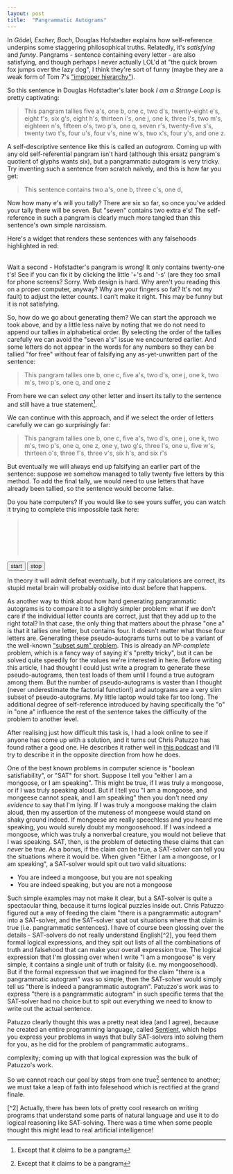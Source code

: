 ```yaml
---
layout: post
title:  "Pangrammatic Autograms"
---
```


In *Gödel, Escher, Bach*, Douglas Hofstadter explains how self-reference
underpins some staggering philosophical truths. Relatedly, it's *satisfying* and
*funny*. Pangrams - sentence containing every letter - are also satisfying, and
though perhaps I never actually LOL'd at "the quick brown fox jumps over the
lazy dog", I think they're sort of funny (maybe they are a weak form of Tom 7's
["improper hierarchy"](https://www.youtube.com/watch?v=ar9WRwCiSr0)).

So this sentence in Douglas Hofstadter's later book *I am a Strange Loop* is
pretty captivating:

> This pangram tallies five a's, one b, one c, two d's, twenty-eight e's, eight
> f's, six g's, eight h's, thirteen i's, one j, one k, three l's, two m's,
> eighteen n's, fifteen o's, two p's, one q, seven r's, twenty-five s's, twenty
> two t's, four u's, four v's, nine w's, two x's, four y's, and one z.

A self-descriptive sentence like this is called an *autogram*. Coming up with any
old self-referential pangram isn't hard (although this ersatz pangram's quotient
of glyphs wants six), but a pangrammatic autogram is very tricky. Try inventing
such a sentence from scratch naïvely, and this is how far you get:

> This sentence contains two a's, one b, three c's, one d,

Now how many e's will you tally? There are six so far, so once you've added your
tally there will be seven. But "seven" contains two extra e's! The
self-reference in such a pangram is clearly much more tangled than this
sentence's own simple narcissism.

Here's a widget that renders these sentences with any falsehoods highlighted in
red:

<blockquote id="sentence"></blockquote>
<table style="border: none;"><tr id="letter-counts"></tr></table>
<script src="https://d3js.org/d3.v5.min.js"></script>
<script src="/assets/js/pangrams.js"></script>

Wait a second - Hofstadter's pangram  is wrong! It only contains twenty-one t's!
See if you can  fix it by clicking the little '+'s and  '-s' (are they too small
for phone screens?  Sorry. Web design is  hard. Why aren't you reading this on a
proper computer,  anyway? Why  are your fingers  so fat? It's  not my  fault) to
adjust the letter counts. I can't make it right. This may be funny but it is not
satisfying.

So, how do we go about generating them? We can start the approach we took above,
and by a little less naïve by noting that we do not need to append our tallies
in alphabetical order. By selecting the order of the tallies carefully we can
avoid the "seven a's" issue we encountered earlier. And some letters do not
appear in the words for any numbers so they can be tallied "for free" without
fear of falsifying any as-yet-unwritten part of the sentence:

> This pangram tallies one b, one c, five a's, two d's, one j, one k, two m's,
  two p's, one q, and one z

From here we can select *any* other letter and insert its tally to the sentence
and still have a true statement[^1].

We can continue with this approach, and if we select the order of letters
carefully we can go surprisingly far:

> This pangram tallies one b, one c, five a's, two d's, one j, one k, two m's,
  two p's, one q, one z, one y, two g's, three l's, one u, five w's, thirteen
  o's, three f's, three v's, six h's, and six r's

But eventually we will always end up falsifying an earlier part of the sentence:
suppose we somehow managed to tally twenty five letters by this method. To add
the final tally, we would need to use letters that have already been tallied, so
the sentence would become false.

Do you hate computers? If you would like to see yours suffer, you can watch it
trying to complete this impossible task here:

<blockquote id="suffering-sentence" style="line-height: 2em; height: 6em"></blockquote>
<button id="suffering-start">start</button>
<button id="suffering-stop">stop</button>

In theory it will admit defeat eventually, but if my calculations are correct,
its stupid metal brain will probably oxidise into dust before that happens.

As another way to think about how hard generating pangrammatic autograms is to
compare it to a slightly simpler problem: what if we don't care if the
individual letter counts are correct, just that they add up to the right total?
In that case, the only thing that matters about the phrase "one a" is that it
tallies one letter, but contains four. It doesn't matter what those four letters
are. Generating these pseudo-autograms turns out to be a variant of the
well-known ["subset sum"
problem](https://en.wikipedia.org/wiki/Subset_sum_problem). This is already an
*NP-complete* problem, which is a fancy way of saying it's "pretty tricky", but
it can be solved quite speedily for the values we're interested in here. Before
writing this article, I had thought I could just write a program to generate
these pseudo-autograms, then test loads of them until I found a true autogram
among them. But the number of pseudo-autograms is vaster than I thought (never
underestimate the factorial function!) and autograms are a very slim subset of
pseudo-autograms. My little laptop would take far too long. The additional degree
of self-reference introduced by having specifically the "o" in "one a" influence
the rest of the sentence takes the difficulty of the problem to another level.

After realising just how difficult this task is, I had a look online to see if
anyone has come up with a solution, and it turns out Chris Patuzzo has found
rather a good one. He describes it rather well in [this
podcast](https://whyarecomputers.com/4) and I'll try to describe it in the
opposite direction from how he does.

One of the best known problems in computer science
is "boolean satisfiability", or "SAT" for short. Suppose I tell you "either I am
a mongoose, or I am speaking". This might be true, if I was truly a mongoose, or
if I was truly speaking aloud. But if I tell you "I am a mongoose, and mongeese
cannot speak, and I am speaking" then you don't need *any evidence* to say that
I'm lying. If I was truly a mongoose making the claim aloud, then my assertion
of the muteness of mongeese would stand on shaky ground indeed. If mongeese are
really speechless and you heard me speaking, you would surely doubt my
mongoosehood. If I was indeed a mongoose, which was truly a nonverbal creature,
you would not believe that I was speaking. SAT, then, is the problem of
detecting these claims that can *never* be true. As a bonus, if the claim *can*
be true, a SAT-solver can tell you the situations where it would be. When given
"Either I am a mongoose, or I am speaking", a SAT-solver would spit out two
valid situations:

- You are indeed a mongoose, but you are not speaking
- You are indeed speaking, but you are not a mongoose

Such simple examples may not make it clear, but a SAT-solver is quite a
spectacular thing, because it turns logical puzzles inside out. Chris Patuzzo
figured out a way of feeding the claim "there is a pangrammatic autogram" into a
SAT-solver, and the SAT-solver spat out situations where that claim is true
(i.e. pangrammatic sentences). I have of course been glossing over the details -
SAT-solvers do not really understand English[^2], you feed them formal logical
expressions, and they spit out lists of all the combinations of truth and
falsehood that can make your overall expression true. The logical expression
that I'm glossing over when I write "I am a mongoose" is very simple, it
contains a single unit of truth or falsity (i.e. my mongoosehood). But if the
formal expression that we imagined for the claim "there is a pangrammatic
autogram" was so simple, then the SAT-solver would simply tell us "there is
indeed a pangrammatic autogram". Patuzzo's work was to express "there is a
pangrammatic autogram" in such specific terms that the SAT-solver had no choice
but to spit out everything we need to know to write out the actual sentence.

Patuzzo clearly thought this was a pretty neat idea (and I agree), because he
created an entire programming language, called
[Sentient](https://sentient-lang.org), which helps you express your problems in
ways that bully SAT-solvers into solving them for you, as he did for the problem
of pangrammatic autograms..

complexity; coming up with that logical expression was the bulk of Patuzzo's
work.

So we cannot reach our goal by steps from one true[^1] sentence to another; we
must take a leap of faith into falesehood which is rectified at the grand
finale.

[^1]: Except that it claims to be a pangram

[^2] Actually, there has been lots of pretty cool research on writing programs
     that understand some parts of natural language and use it to do logical
     reasoning like SAT-solving. There was a time when some people thought this
     might lead to real artificial intelligence!
